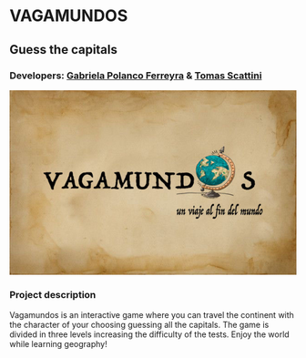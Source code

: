 # VAGAMUNDOS

## Guess the capitals

### Developers: [Gabriela Polanco Ferreyra](https://github.com/gabipolanco) & [Tomas Scattini](https://github.com/Tomasscattini)

![logo_vagamundos](./images/readme-banner.jpg)

### Project description

Vagamundos is an interactive game where you can travel the continent with the character of your choosing guessing all the capitals.
The game is divided in three levels increasing the difficulty of the tests.
Enjoy the world while learning geography!

